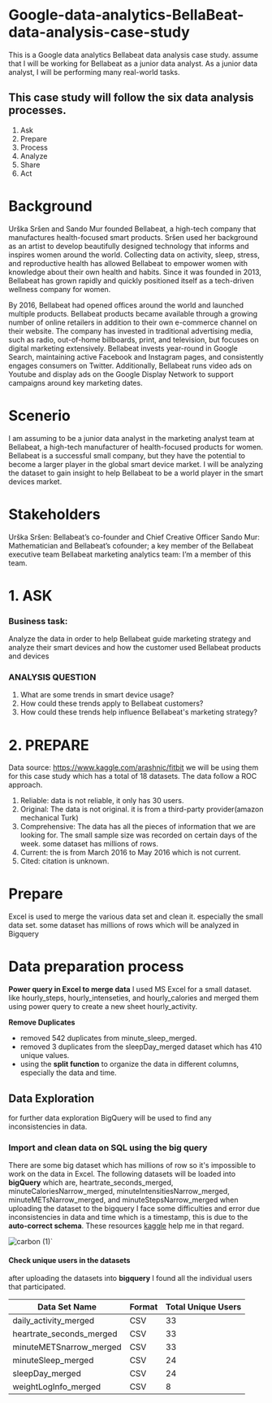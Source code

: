 # Google-data-analytics-BellaBeat-data-analysis-case-study
This is a Google data analytics Bellabeat data analysis case study. assume that I will be working for Bellabeat as a junior data analyst.
As a junior data analyst, I will be performing many real-world tasks.
## This case study will follow the six data analysis processes. 

1. Ask 
2. Prepare
3. Process
4. Analyze 
5. Share 
6. Act
   
# Background
   Urška Sršen and Sando Mur founded Bellabeat, a high-tech company that manufactures health-focused smart products.
Sršen used her background as an artist to develop beautifully designed technology that informs and inspires women
around the world. Collecting data on activity, sleep, stress, and reproductive health has allowed Bellabeat to empower
women with knowledge about their own health and habits. Since it was founded in 2013, Bellabeat has grown rapidly and
quickly positioned itself as a tech-driven wellness company for women.

By 2016, Bellabeat had opened offices around the world and launched multiple products. Bellabeat products became
available through a growing number of online retailers in addition to their own e-commerce channel on their website. The
company has invested in traditional advertising media, such as radio, out-of-home billboards, print, and television, but focuses
on digital marketing extensively. Bellabeat invests year-round in Google Search, maintaining active Facebook and Instagram
pages, and consistently engages consumers on Twitter. Additionally, Bellabeat runs video ads on Youtube and display ads on
the Google Display Network to support campaigns around key marketing dates.
# Scenerio
I am assuming to be a junior data analyst in the marketing analyst team at Bellabeat, a high-tech manufacturer of
health-focused products for women. Bellabeat is a successful small company, but they have the potential to become a larger
player in the global smart device market. I will be analyzing the dataset to gain insight to help Bellabeat to be a world player in the smart devices market.

# Stakeholders
Urška Sršen: Bellabeat’s co-founder and Chief Creative Officer
Sando Mur: Mathematician and Bellabeat’s cofounder; a key member of the Bellabeat executive team
Bellabeat marketing analytics team: I’m a member of this team.

   
# 1. ASK
### Business task: 
Analyze the data in order to help Bellabeat guide marketing strategy and analyze their smart devices and how the customer used Bellabeat products and devices
### ANALYSIS QUESTION
1. What are some trends in smart device usage?
2. How could these trends apply to Bellabeat customers?
3. How could these trends help influence Bellabeat's marketing strategy?

# 2. PREPARE
Data source: <https://www.kaggle.com/arashnic/fitbit> 
we will be using them for this case study which has a total of 18 datasets.
The data follow a ROC approach.
1. Reliable: data is not reliable, it only has 30 users.
2. Original: The data is not  original. it is from a third-party provider(amazon mechanical Turk)
3. Comprehensive: The data has all the pieces of information that we are looking for. The small sample size was recorded on certain days of the week. some dataset has millions of rows.
4. Current: the is from March 2016 to May 2016 which is not current.
5. Cited: citation is unknown.


# Prepare
Excel is used to merge the various data set and clean it. especially the small data set. some dataset has millions of  rows which will be analyzed in Bigquery

# Data preparation process
**Power query in Excel to merge data**
I used MS Excel for a small dataset. like hourly_steps, hourly_intenseties, and hourly_calories and merged them using power query to create a new sheet hourly_activity. <br>

**Remove Duplicates**

  - removed 542 duplicates from minute_sleep_merged.
  - removed 3 duplicates from the sleepDay_merged dataset which has 410 unique values.
  - using the **split function** to organize the data in different columns, especially the data and time.

   ## Data Exploration
   for further data exploration  BigQuery will be used to find any inconsistencies in data.

   ### Import and clean data on SQL using the big query
   There are some big dataset which has millions of row so it's impossible to work on the data in Excel.
   The following datasets will be loaded into **bigQuery** which are, heartrate_seconds_merged, minuteCaloriesNarrow_merged, minuteIntensitiesNarrow_merged, minuteMETsNarrow_merged, and minuteStepsNarrow_merged when uploading the dataset to the bigquery I face some difficulties and error due inconsistencies in data and time which is a timestamp, this is due to the **auto-correct schema**. These  resources [kaggle](https://www.kaggle.com/datasets/arashnic/fitbit/discussion/265899) help me in that regard.
   
   
   
   
   ![carbon (1)](https://github.com/1Numankhan/Google-data-analytics-BellaBeat-data-analysis-case-study/assets/138983077/89742e0c-ba19-4b37-95b2-2ee121edb448)`<BR>


   

   #### Check unique users in the datasets
   after uploading the datasets into **bigquery** I found all the individual users that participated. 

   | Data Set Name          | Format | Total Unique Users |
|------------------------|--------|--------------------|
| daily_activity_merged  | CSV    | 33                 |
| heartrate_seconds_merged | CSV  | 33                 |
| minuteMETSnarrow_merged | CSV   | 33                 |
| minuteSleep_merged     | CSV    | 24                 |
| sleepDay_merged        | CSV    | 24                 |
| weightLogInfo_merged   | CSV    | 8                  |



   





   
   





